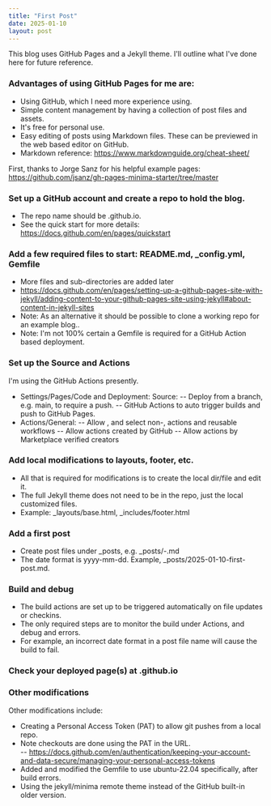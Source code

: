 ```yaml
---
title: "First Post"
date: 2025-01-10
layout: post
---
```


This blog uses GitHub Pages and a Jekyll theme.  I'll outline what I've done here for future reference.  

### Advantages of using GitHub Pages for me are:
- Using GitHub, which I need more experience using.
- Simple content management by having a collection of post files and assets.
- It's free for personal use.
- Easy editing of posts using Markdown files. These can be previewed in the web based editor on GitHub.
- Markdown reference: <https://www.markdownguide.org/cheat-sheet/>

First, thanks to Jorge Sanz for his helpful example pages:\
<https://github.com/jsanz/gh-pages-minima-starter/tree/master>

### Set up a GitHub account and create a repo to hold the blog.
- The repo name should be <user>.github.io.
- See the quick start for more details:\
  <https://docs.github.com/en/pages/quickstart>

### Add a few required files to start: README.md, _config.yml, Gemfile
- More files and sub-directories are added later
- <https://docs.github.com/en/pages/setting-up-a-github-pages-site-with-jekyll/adding-content-to-your-github-pages-site-using-jekyll#about-content-in-jekyll-sites>
- Note: As an alternative it should be possible to clone a working repo for an example blog..
- Note: I'm not 100% certain a Gemfile is required for a GitHub Action based deployment.

### Set up the Source and Actions 
I'm using the GitHub Actions presently.
- Settings/Pages/Code and Deployment: Source:
-- Deploy from a branch, e.g. main, to require a push.
-- GitHub Actions to auto trigger builds and push to GitHub Pages.
- Actions/General:
-- Allow <user>, and select non-<user>, actions and reusable workflows
-- Allow actions created by GitHub
-- Allow actions by Marketplace verified creators

### Add local modifications to layouts, footer, etc.
- All that is required for modifications is to create the local dir/file and edit it.
- The full Jekyll theme does not need to be in the repo, just the local customized files.
- Example: _layouts/base.html, _includes/footer.html

### Add a first post
- Create post files under _posts, e.g. _posts/<date>-<short-description>.md
- The date format is yyyy-mm-dd.  Example, _posts/2025-01-10-first-post.md.

### Build and debug
- The build actions are set up to be triggered automatically on file updates or checkins.
- The only required steps are to monitor the build under Actions, and debug and errors.
- For example, an incorrect date format in a post file name will cause the build to fail.

### Check your deployed page(s) at <user>.github.io

### Other modifications
Other modifications include:
- Creating a Personal Access Token (PAT) to allow git pushes from a local repo.
- Note checkouts are done using the PAT in the URL.\
-- <https://docs.github.com/en/authentication/keeping-your-account-and-data-secure/managing-your-personal-access-tokens>
- Added and modified the Gemfile to use ubuntu-22.04 specifically, after build errors.
- Using the jekyll/minima remote theme instead of the GitHub built-in older version.

